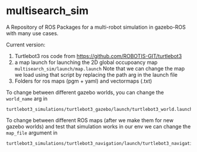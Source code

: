 # multisearch_sim
A Repository of ROS Packages for a multi-robot simulation in gazebo-ROS with many use cases.

Current version:
1) Turtlebot3 ros code from https://github.com/ROBOTIS-GIT/turtlebot3
2) a map launch for launching the 2D global occupoancy map 
```multisearch_sim/launch/map.launch```
Note that we can change the map we load using that script by replacing the path arg in the launch file
3) Folders for ros maps (pgm + yaml) and vectormaps (.txt)

To change between different gazebo worlds, you can change the ```world_name``` arg in
```
turtlebot3_simulations/turtlebot3_gazebo/launch/turtlebot3_world.launch
```

To change between different ROS maps (after we make them for new gazebo worlds) and test that simulation 
works in our env we can change the ```map_file``` argument in
```
turtlebot3_simulations/turtlebot3_navigation/launch/turtlebot3_navigation.launch
```
